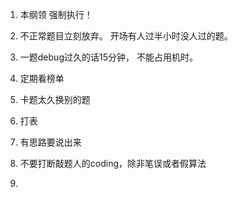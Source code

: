 1. 本纲领 强制执行！

2. 不正常题目立刻放弃。 开场有人过半小时没人过的题。

3. 一题debug过久的话15分钟， 不能占用机时。

4. 定期看榜单

5. 卡题太久换别的题

6. 打表

7. 有思路要说出来

8. 不要打断敲题人的coding，除非笔误或者假算法

9. 
